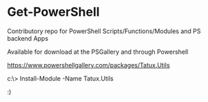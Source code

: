 # Get-PowerShell
Contributory repo for PowerShell Scripts/Functions/Modules and PS backend Apps

Available for download at the PSGallery and through Powershell

https://www.powershellgallery.com/packages/Tatux.Utils

c:\\> Install-Module -Name Tatux.Utils

:)
